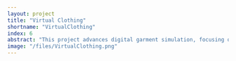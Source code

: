 ```yaml
---
layout: project
title: "Virtual Clothing"
shortname: "VirtualClothing"
index: 6
abstract: "This project advances digital garment simulation, focusing on real-time 3D fitting, deformation modeling, and AI-driven cloth animation. By optimizing automatic garment positioning and interaction with avatars, our research enhances applications in virtual try-on, gaming, and fashion design."
image: "/files/VirtualClothing.png"
---
```

